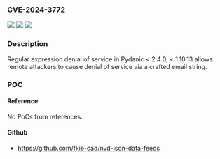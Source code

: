 ### [CVE-2024-3772](https://cve.mitre.org/cgi-bin/cvename.cgi?name=CVE-2024-3772)
![](https://img.shields.io/static/v1?label=Product&message=Pydantic&color=blue)
![](https://img.shields.io/static/v1?label=Version&message=2.0%3C%202.4.0%20&color=brighgreen)
![](https://img.shields.io/static/v1?label=Vulnerability&message=CWE-1333%20Inefficient%20Regular%20Expression%20Complexity&color=brighgreen)

### Description

Regular expression denial of service in Pydanic < 2.4.0, < 1.10.13 allows remote attackers to cause denial of service via a crafted email string.

### POC

#### Reference
No PoCs from references.

#### Github
- https://github.com/fkie-cad/nvd-json-data-feeds

